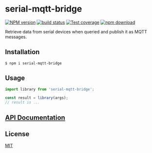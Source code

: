 # serial-mqtt-bridge

[![NPM version][npm-image]][npm-url]
[![build status][ci-image]][ci-url]
[![Test coverage][codecov-image]][codecov-url]
[![npm download][download-image]][download-url]

Retrieve data from serial devices when queried and publish it as MQTT messages.

## Installation

`$ npm i serial-mqtt-bridge`

## Usage

```js
import library from 'serial-mqtt-bridge';

const result = library(args);
// result is ...
```

## [API Documentation](https://cheminfo.github.io/serial-mqtt-bridge/)

## License

[MIT](./LICENSE)

[npm-image]: https://img.shields.io/npm/v/serial-mqtt-bridge.svg
[npm-url]: https://www.npmjs.com/package/serial-mqtt-bridge
[ci-image]: https://github.com/cheminfo/serial-mqtt-bridge/workflows/Node.js%20CI/badge.svg?branch=master
[ci-url]: https://github.com/cheminfo/serial-mqtt-bridge/actions?query=workflow%3A%22Node.js+CI%22
[codecov-image]: https://img.shields.io/codecov/c/github/cheminfo/serial-mqtt-bridge.svg
[codecov-url]: https://codecov.io/gh/cheminfo/serial-mqtt-bridge
[download-image]: https://img.shields.io/npm/dm/serial-mqtt-bridge.svg
[download-url]: https://www.npmjs.com/package/serial-mqtt-bridge
